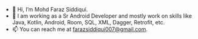 - 👋 Hi, I’m Mohd Faraz Siddiqui.
- 👀 I am working as a Sr Android Developer and mostly work on skills like Java, Kotlin, Android, Room, SQL, XML, Dagger, Retrofit, etc.
- 📫 You can reach me at farazsiddiqui007@gmail.com.

<!---
faraz-/faraz- is a ✨ special ✨ repository because its `README.md` (this file) appears on your GitHub profile.
You can click the Preview link to take a look at your changes.
--->
